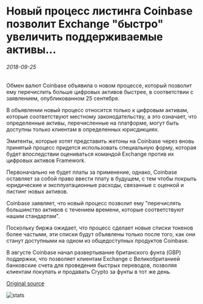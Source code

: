 # Новый процесс листинга Coinbase позволит Exchange "быстро" увеличить поддерживаемые активы...

###### 2018-09-25

Обмен валют Coinbase объявила о новом процессе, который позволит ему перечислить больше цифровых активов быстрее, в соответствии с заявлением, опубликованном 25 сентября.

В объявлении новый процесс относится только к цифровым активам, которые соответствуют местному законодательству, а это означает, что определенные активы, перечисленные на платформе, могут быть доступны только клиентам в определенных юрисдикциях.

Эмитенты, которые хотят представить жетоны на Coinbase через вновь принятый процесс придется использовать специальную форму, которая будет впоследствии оцениваться командой Exchange против их цифровых активов Framework.

Первоначально не будет платы за применение, однако, Coinbase оставляет за собой право ввести плату в будущем, с тем чтобы покрыть юридические и эксплуатационные расходы, связанные с оценкой и листинг новых активов.

Coinbase заявляет, что новый процесс позволит ему "перечислять большинство активов с течением времени, которые соответствуют нашим стандартам".

Поскольку биржа ожидает, что процесс сделает новые списки токенов более частыми, эти списки будут объявлены только после того, как они станут доступными на одном из общедоступных продуктов Coinbase.

В августе Coinbase начал развертывание британского фунта (GBP) поддержки, что позволяет клиентам Exchange с Великобританией банковские счета для проведения быстрых переводов, позволяя клиентам покупать и продавать Crypto за фунты в тот же день.

[Original source](https://cointelegraph.com/news/new-coinbase-listing-process-will-allow-exchange-to-rapidly-increase-supported-assets)

![stats](https://c.statcounter.com/11760860/0/a89fa40b/1/ "stats")